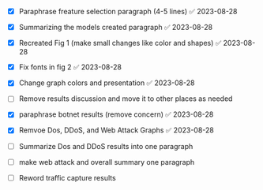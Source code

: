 
- [x] Paraphrase freature selection paragraph (4-5 lines) ✅ 2023-08-28

- [x] Summarizing the models created paragraph ✅ 2023-08-28

- [x] Recreated Fig 1 (make small changes like color and shapes) ✅ 2023-08-28

- [x] Fix fonts in fig 2 ✅ 2023-08-28

- [x] Change graph colors and presentation ✅ 2023-08-28

- [ ] Remove results discussion and move it to other places as needed

- [x] paraphrase botnet results (remove concern) ✅ 2023-08-28

- [x] Remvoe Dos, DDoS, and Web Attack Graphs ✅ 2023-08-28

- [ ] Summarize Dos and DDoS results into one paragraph

- [ ] make web attack and overall summary one paragraph

- [ ] Reword traffic capture results

